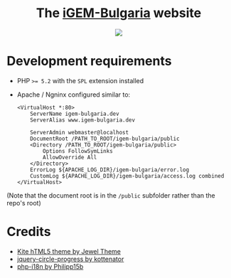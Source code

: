 
<h1 align="center">The <a href="http://igem-bulgaria.com">iGEM-Bulgaria</a> website</h2>
<p align="center">
  <a href="http://igem-bulgaria.com" align="center"><img src="http://igem-bulgaria.com/assets/images/logo_small.png"/></a>
</p>

# Development requirements

- PHP `>= 5.2` with the `SPL` extension installed
- Apache / Ngninx configured similar to:

    ```
    <VirtualHost *:80>
        ServerName igem-bulgaria.dev
        ServerAlias www.igem-bulgaria.dev

        ServerAdmin webmaster@localhost
        DocumentRoot /PATH_TO_ROOT/igem-bulgaria/public
        <Directory /PATH_TO_ROOT/igem-bulgaria/public>
            Options FollowSymLinks
            AllowOverride All
        </Directory>
        ErrorLog ${APACHE_LOG_DIR}/igem-bulgaria/error.log
        CustomLog ${APACHE_LOG_DIR}/igem-bulgaria/access.log combined
    </VirtualHost>
    ```
(Note that the document root is in the `/public` subfolder rather than the repo's root)

# Credits

- [Kite hTML5 theme by Jewel Theme](https://jeweltheme.com/product/kite/)
- [jquery-circle-progress by kottenator](https://github.com/kottenator/jquery-circle-progress)
- [php-i18n by Philipp15b](https://github.com/Philipp15b/php-i18n)
